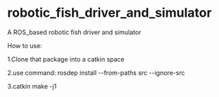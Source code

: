 # robotic_fish_driver_and_simulator
A ROS_based robotic fish driver and simulator




How to use:

  1.Clone that package into a catkin space 
  
  2.use command:   rosdep install --from-paths src --ignore-src
  
  3.catkin make -j1
